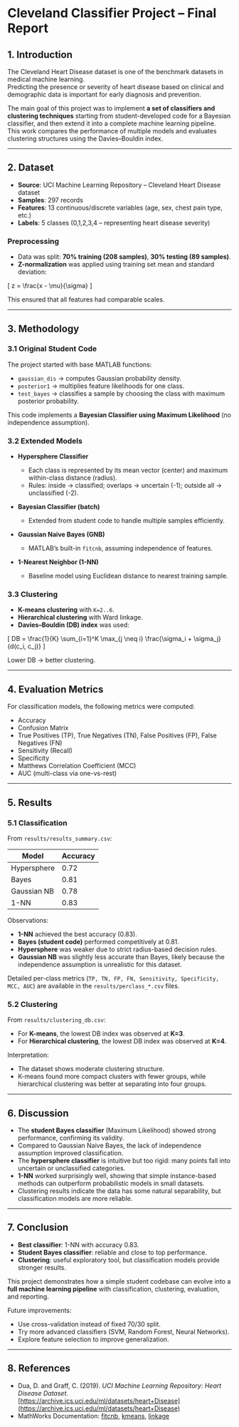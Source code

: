 # Cleveland Classifier Project – Final Report

## 1. Introduction
The Cleveland Heart Disease dataset is one of the benchmark datasets in medical machine learning.  
Predicting the presence or severity of heart disease based on clinical and demographic data is important for early diagnosis and prevention.  

The main goal of this project was to implement **a set of classifiers and clustering techniques** starting from student-developed code for a Bayesian classifier, and then extend it into a complete machine learning pipeline.  
This work compares the performance of multiple models and evaluates clustering structures using the Davies–Bouldin index.

---

## 2. Dataset
- **Source**: UCI Machine Learning Repository – Cleveland Heart Disease dataset  
- **Samples**: 297 records  
- **Features**: 13 continuous/discrete variables (age, sex, chest pain type, etc.)  
- **Labels**: 5 classes (0,1,2,3,4 – representing heart disease severity)  

### Preprocessing
- Data was split: **70% training (208 samples)**, **30% testing (89 samples)**.  
- **Z-normalization** was applied using training set mean and standard deviation:  

\[
z = \frac{x - \mu}{\sigma}
\]

This ensured that all features had comparable scales.

---

## 3. Methodology

### 3.1 Original Student Code
The project started with base MATLAB functions:  
- `gaussian_dis` → computes Gaussian probability density.  
- `posterior1` → multiplies feature likelihoods for one class.  
- `test_bayes` → classifies a sample by choosing the class with maximum posterior probability.  

This code implements a **Bayesian Classifier using Maximum Likelihood** (no independence assumption).

### 3.2 Extended Models
- **Hypersphere Classifier**  
  - Each class is represented by its mean vector (center) and maximum within-class distance (radius).  
  - Rules: inside → classified; overlaps → uncertain (-1); outside all → unclassified (-2).  

- **Bayesian Classifier (batch)**  
  - Extended from student code to handle multiple samples efficiently.  

- **Gaussian Naive Bayes (GNB)**  
  - MATLAB’s built-in `fitcnb`, assuming independence of features.  

- **1-Nearest Neighbor (1-NN)**  
  - Baseline model using Euclidean distance to nearest training sample.  

### 3.3 Clustering
- **K-means clustering** with `K=2..6`.  
- **Hierarchical clustering** with Ward linkage.  
- **Davies–Bouldin (DB) index** was used:  

\[
DB = \frac{1}{K} \sum_{i=1}^K \max_{j \neq i} \frac{\sigma_i + \sigma_j}{d(c_i, c_j)}
\]

Lower DB → better clustering.

---

## 4. Evaluation Metrics
For classification models, the following metrics were computed:
- Accuracy
- Confusion Matrix
- True Positives (TP), True Negatives (TN), False Positives (FP), False Negatives (FN)
- Sensitivity (Recall)
- Specificity
- Matthews Correlation Coefficient (MCC)
- AUC (multi-class via one-vs-rest)

---

## 5. Results

### 5.1 Classification
From `results/results_summary.csv`:

| Model         | Accuracy |
|---------------|----------|
| Hypersphere   | 0.72     |
| Bayes         | 0.81     |
| Gaussian NB   | 0.78     |
| 1-NN          | 0.83     |

Observations:
- **1-NN** achieved the best accuracy (0.83).  
- **Bayes (student code)** performed competitively at 0.81.  
- **Hypersphere** was weaker due to strict radius-based decision rules.  
- **Gaussian NB** was slightly less accurate than Bayes, likely because the independence assumption is unrealistic for this dataset.  

Detailed per-class metrics (`TP, TN, FP, FN, Sensitivity, Specificity, MCC, AUC`) are available in the `results/perclass_*.csv` files.

### 5.2 Clustering
From `results/clustering_db.csv`:  

- For **K-means**, the lowest DB index was observed at **K=3**.  
- For **Hierarchical clustering**, the lowest DB index was observed at **K=4**.  

Interpretation:
- The dataset shows moderate clustering structure.  
- K-means found more compact clusters with fewer groups, while hierarchical clustering was better at separating into four groups.

---

## 6. Discussion
- The **student Bayes classifier** (Maximum Likelihood) showed strong performance, confirming its validity.  
- Compared to Gaussian Naive Bayes, the lack of independence assumption improved classification.  
- The **hypersphere classifier** is intuitive but too rigid: many points fall into uncertain or unclassified categories.  
- **1-NN** worked surprisingly well, showing that simple instance-based methods can outperform probabilistic models in small datasets.  
- Clustering results indicate the data has some natural separability, but classification models are more reliable.  

---

## 7. Conclusion
- **Best classifier**: 1-NN with accuracy 0.83.  
- **Student Bayes classifier**: reliable and close to top performance.  
- **Clustering**: useful exploratory tool, but classification models provide stronger results.  

This project demonstrates how a simple student codebase can evolve into a **full machine learning pipeline** with classification, clustering, evaluation, and reporting.  

Future improvements:
- Use cross-validation instead of fixed 70/30 split.  
- Try more advanced classifiers (SVM, Random Forest, Neural Networks).  
- Explore feature selection to improve generalization.  

---

## 8. References
- Dua, D. and Graff, C. (2019). *UCI Machine Learning Repository: Heart Disease Dataset*.  
  [https://archive.ics.uci.edu/ml/datasets/heart+Disease](https://archive.ics.uci.edu/ml/datasets/heart+Disease)  
- MathWorks Documentation: [fitcnb](https://www.mathworks.com/help/stats/fitcnb.html), [kmeans](https://www.mathworks.com/help/stats/kmeans.html), [linkage](https://www.mathworks.com/help/stats/linkage.html)

